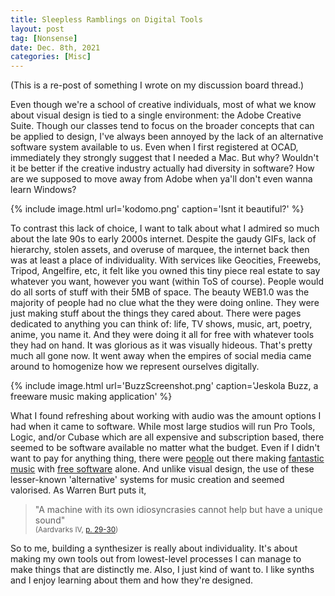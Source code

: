```yaml
---
title: Sleepless Ramblings on Digital Tools
layout: post
tag: [Nonsense]
date: Dec. 8th, 2021
categories: [Misc]
---
```


(This is a re-post of something I wrote on my discussion board thread.)

Even though we're a school of creative individuals, most of what we know about visual design is tied to a single environment: the Adobe Creative Suite. Though our classes tend to focus on the broader concepts that can be applied to design, I've always been annoyed by the lack of an alternative software system available to us. Even when I first registered at OCAD, immediately they strongly suggest that I needed a Mac. But why? Wouldn't it be better if the creative industry actually had diversity in software? How are we supposed to move away from Adobe when ya'll don't even wanna learn Windows?

{% include image.html url='kodomo.png' caption='Isnt it beautiful?' %}

To contrast this lack of choice, I want to talk about what I admired so much about the late 90s to early 2000s internet. Despite the gaudy GIFs, lack of hierarchy, stolen assets, and overuse of marquee, the internet back then was at least a place of individuality. With services like Geocities, Freewebs, Tripod, Angelfire, etc, it felt like you owned this tiny piece real estate to say whatever you want, however you want (within ToS of course). People would do all sorts of stuff with their 5MB of space. The beauty WEB1.0 was the majority of people had no clue what the they were doing online. They were just making stuff about the things they cared about. There were pages dedicated to anything you can think of: life, TV shows, music, art, poetry, anime, you name it. And they were doing it all for free with whatever tools they had on hand. It was glorious as it was visually hideous. That's pretty much all gone now. It went away when the empires of social media came around to homogenize how we represent ourselves digitally.

{% include image.html url='BuzzScreenshot.png' caption='Jeskola Buzz, a freeware music making application' %}

What I found refreshing about working with audio was the amount options I had when it came to software. While most large studios will run Pro Tools, Logic, and/or Cubase which are all expensive and subscription based, there seemed to be software available no matter what the budget. Even if I didn't want to pay for anything thing, there were [people](https://www.awakenings.com/en/artists/james-holden/670/) out there making [fantastic music](https://www.youtube.com/watch?v=KRWUZh5nD8I) with [free software](http://jeskola.net/buzz/) alone. And unlike visual design, the use of these lesser-known 'alternative' systems for music creation and seemed valorised. As Warren Burt  puts it,

> "A machine with its own idiosyncrasies cannot help but have a unique sound"\
> <sup>(Aardvarks IV, [p. 29-30](http://static1.1.sqspcdn.com/static/f/288545/5157843/1261635154293/Burt1975AardvarksIVMastersThesisUCSD.pdf?token=D1qQOnpuHm2BTKx%2F%2Beyrb84v4W8%3D))</sup>

So to me, building a synthesizer is really about individuality. It's about making my own tools out from lowest-level processes I can manage to make things that are distinctly me. Also, I just kind of want to. I like synths and I enjoy learning about them and how they're designed.
